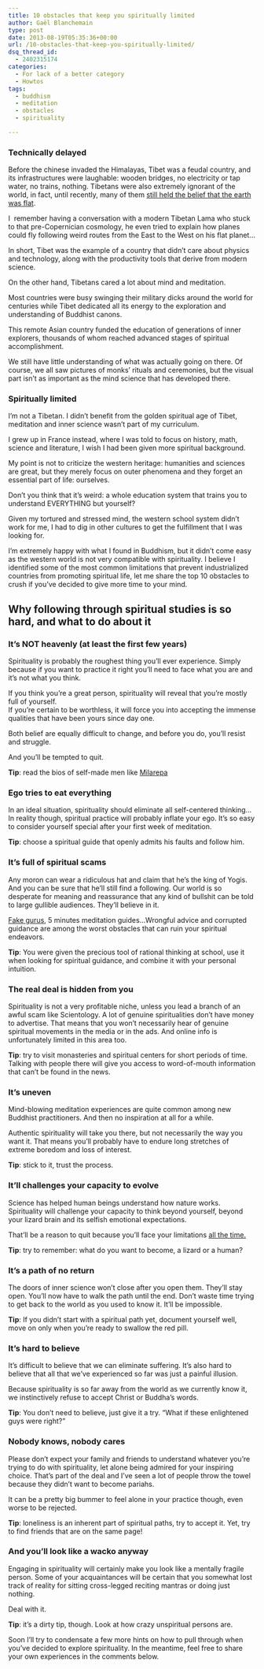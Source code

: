 ```yaml
---
title: 10 obstacles that keep you spiritually limited
author: Gaël Blanchemain
type: post
date: 2013-08-19T05:35:36+00:00
url: /10-obstacles-that-keep-you-spiritually-limited/
dsq_thread_id:
  - 2402315174
categories:
  - For lack of a better category
  - Howtos
tags:
  - buddhism
  - meditation
  - obstacles
  - spirituality

---
```

### Technically delayed

Before the chinese invaded the Himalayas, Tibet was a feudal country, and its infrastructures were laughable: wooden bridges, no electricity or tap water, no trains, nothing. Tibetans were also extremely ignorant of the world, in fact, until recently, many of them [still held the belief that the earth was flat][1].

I  remember having a conversation with a modern Tibetan Lama who stuck to that pre-Copernician cosmology, he even tried to explain how planes could fly following weird routes from the East to the West on his flat planet…

In short, Tibet was the example of a country that didn&#8217;t care about physics and technology, along with the productivity tools that derive from modern science.

On the other hand, Tibetans cared a lot about mind and meditation.

Most countries were busy swinging their military dicks around the world for centuries while Tibet dedicated all its energy to the exploration and understanding of Buddhist canons.

This remote Asian country funded the education of generations of inner explorers, thousands of whom reached advanced stages of spiritual accomplishment.

We still have little understanding of what was actually going on there. Of course, we all saw pictures of monks&#8217; rituals and ceremonies, but the visual part isn&#8217;t as important as the mind science that has developed there.

### Spiritually limited

I&#8217;m not a Tibetan. I didn&#8217;t benefit from the golden spiritual age of Tibet, meditation and inner science wasn&#8217;t part of my curriculum.

I grew up in France instead, where I was told to focus on history, math, science and literature, I wish I had been given more spiritual background.

My point is not to criticize the western heritage: humanities and sciences are great, but they merely focus on outer phenomena and they forget an essential part of life: ourselves.

Don&#8217;t you think that it&#8217;s weird: a whole education system that trains you to understand EVERYTHING but yourself?

Given my tortured and stressed mind, the western school system didn&#8217;t work for me, I had to dig in other cultures to get the fulfillment that I was looking for.

I&#8217;m extremely happy with what I found in Buddhism, but it didn&#8217;t come easy as the western world is not very compatible with spirituality. I believe I identified some of the most common limitations that prevent industrialized countries from promoting spiritual life, let me share the top 10 obstacles to crush if you&#8217;ve decided to give more time to your mind.

## Why following through spiritual studies is so hard, and what to do about it

### It&#8217;s NOT heavenly (at least the first few years)

Spirituality is probably the roughest thing you&#8217;ll ever experience. Simply because if you want to practice it right you&#8217;ll need to face what you are and it&#8217;s not what you think.

If you think you&#8217;re a great person, spirituality will reveal that you&#8217;re mostly full of yourself.  
If you&#8217;re certain to be worthless, it will force you into accepting the immense qualities that have been yours since day one.

Both belief are equally difficult to change, and before you do, you&#8217;ll resist and struggle.

And you&#8217;ll be tempted to quit.

**Tip**: read the bios of self-made men like [Milarepa][2]

### Ego tries to eat everything

In an ideal situation, spirituality should eliminate all self-centered thinking… In reality though, spiritual practice will probably inflate your ego. It&#8217;s so easy to consider yourself special after your first week of meditation.

**Tip**: choose a spiritual guide that openly admits his faults and follow him.

### It&#8217;s full of spiritual scams

Any moron can wear a ridiculous hat and claim that he&#8217;s the king of Yogis. And you can be sure that he&#8217;ll still find a following. Our world is so desperate for meaning and reassurance that any kind of bullshit can be told to large gullible audiences. They&#8217;ll believe in it.

[Fake gurus][3], 5 minutes meditation guides…Wrongful advice and corrupted guidance are among the worst obstacles that can ruin your spiritual endeavors.

**Tip**: You were given the precious tool of rational thinking at school, use it when looking for spiritual guidance, and combine it with your personal intuition.

### The real deal is hidden from you

Spirituality is not a very profitable niche, unless you lead a branch of an awful scam like Scientology. A lot of genuine spiritualities don&#8217;t have money to advertise. That means that you won&#8217;t necessarily hear of genuine spiritual movements in the media or in the ads. And online info is unfortunately limited in this area too.

**Tip**: try to visit monasteries and spiritual centers for short periods of time. Talking with people there will give you access to word-of-mouth information that can&#8217;t be found in the news.

### It&#8217;s uneven

Mind-blowing meditation experiences are quite common among new Buddhist practitioners. And then no inspiration at all for a while.

Authentic spirituality will take you there, but not necessarily the way you want it. That means you&#8217;ll probably have to endure long stretches of extreme boredom and loss of interest.

**Tip**: stick to it, trust the process.

### It&#8217;ll challenges your capacity to evolve

Science has helped human beings understand how nature works. Spirituality will challenge your capacity to think beyond yourself, beyond your lizard brain and its selfish emotional expectations.

That&#8217;ll be a reason to quit because you&#8217;ll face your limitations <span style="text-decoration: underline;">all the time.</span>

**Tip**: try to remember: what do you want to become, a lizard or a human?

### It&#8217;s a path of no return

The doors of inner science won&#8217;t close after you open them. They&#8217;ll stay open. You&#8217;ll now have to walk the path until the end. Don&#8217;t waste time trying to get back to the world as you used to know it. It&#8217;ll be impossible.

**Tip**: If you didn&#8217;t start with a spiritual path yet, document yourself well, move on only when you&#8217;re ready to swallow the red pill.

### It&#8217;s hard to believe

It&#8217;s difficult to believe that we can eliminate suffering. It&#8217;s also hard to believe that all that we&#8217;ve experienced so far was just a painful illusion.

Because spirituality is so far away from the world as we currently know it, we instinctively refuse to accept Christ or Buddha&#8217;s words.

**Tip**: You don&#8217;t need to believe, just give it a try. &#8220;What if these enlightened guys were right?&#8221;

### Nobody knows, nobody cares

Please don&#8217;t expect your family and friends to understand whatever you&#8217;re trying to do with spirituality, let alone being admired for your inspiring choice. That&#8217;s part of the deal and I&#8217;ve seen a lot of people throw the towel because they didn&#8217;t want to become pariahs.

It can be a pretty big bummer to feel alone in your practice though, even worse to be rejected.

**Tip**: loneliness is an inherent part of spiritual paths, try to accept it. Yet, try to find friends that are on the same page!

### And you&#8217;ll look like a wacko anyway

Engaging in spirituality will certainly make you look like a mentally fragile person. Some of your acquaintances will be certain that you somewhat lost track of reality for sitting cross-legged reciting mantras or doing just nothing.

Deal with it.

**Tip**: it&#8217;s a dirty tip, though. Look at how crazy unspiritual persons are.

Soon I&#8217;ll try to condensate a few more hints on how to pull through when you&#8217;ve decided to explore spirituality. In the meantime, feel free to share your own experiences in the comments below.

 [1]: http://buddhism.about.com/od/buddhisthistory/a/mountmeru.htm
 [2]: https://en.wikipedia.org/wiki/Milarepa
 [3]: http://www.gr0wing.com/how-to-choose-a-spiritual-master/